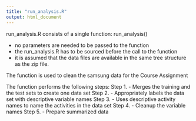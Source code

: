 ```yaml
---
title: "run_analysis.R"
output: html_document
---
```


run_analysis.R consists of a single function:
run_analysis()
- no parameters are needed to be passed to the function
- the run_analysis.R has to be sourced before the call to the function
- it is assumed that the data files are available in the same tree structure
  as the zip file.

The function is used to clean the samsung data for the Course Assignment

The function performs the following steps:
Step 1. - Merges the training and the test sets to create one data set
Step 2. - Appropriately labels the data set with descriptive variable names
Step 3. - Uses descriptive activity names to name the activities in the data set
Step 4. - Cleanup the variable names
Step 5. - Prepare summarized data
